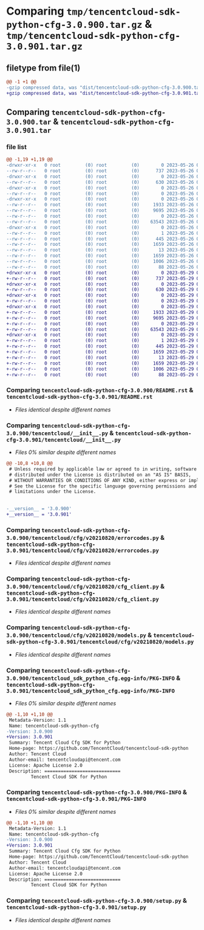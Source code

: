# Comparing `tmp/tencentcloud-sdk-python-cfg-3.0.900.tar.gz` & `tmp/tencentcloud-sdk-python-cfg-3.0.901.tar.gz`

## filetype from file(1)

```diff
@@ -1 +1 @@
-gzip compressed data, was "dist/tencentcloud-sdk-python-cfg-3.0.900.tar", last modified: Fri May 26 02:13:22 2023, max compression
+gzip compressed data, was "dist/tencentcloud-sdk-python-cfg-3.0.901.tar", last modified: Mon May 29 02:22:08 2023, max compression
```

## Comparing `tencentcloud-sdk-python-cfg-3.0.900.tar` & `tencentcloud-sdk-python-cfg-3.0.901.tar`

### file list

```diff
@@ -1,19 +1,19 @@
-drwxr-xr-x   0 root         (0) root         (0)        0 2023-05-26 02:13:22.000000 tencentcloud-sdk-python-cfg-3.0.900/
--rw-r--r--   0 root         (0) root         (0)      737 2023-05-26 02:13:22.000000 tencentcloud-sdk-python-cfg-3.0.900/README.rst
-drwxr-xr-x   0 root         (0) root         (0)        0 2023-05-26 02:13:22.000000 tencentcloud-sdk-python-cfg-3.0.900/tencentcloud/
--rw-r--r--   0 root         (0) root         (0)      630 2023-05-26 02:13:22.000000 tencentcloud-sdk-python-cfg-3.0.900/tencentcloud/__init__.py
-drwxr-xr-x   0 root         (0) root         (0)        0 2023-05-26 02:13:22.000000 tencentcloud-sdk-python-cfg-3.0.900/tencentcloud/cfg/
--rw-r--r--   0 root         (0) root         (0)        0 2023-05-26 02:13:22.000000 tencentcloud-sdk-python-cfg-3.0.900/tencentcloud/cfg/__init__.py
-drwxr-xr-x   0 root         (0) root         (0)        0 2023-05-26 02:13:22.000000 tencentcloud-sdk-python-cfg-3.0.900/tencentcloud/cfg/v20210820/
--rw-r--r--   0 root         (0) root         (0)     1933 2023-05-26 02:13:22.000000 tencentcloud-sdk-python-cfg-3.0.900/tencentcloud/cfg/v20210820/errorcodes.py
--rw-r--r--   0 root         (0) root         (0)     9695 2023-05-26 02:13:22.000000 tencentcloud-sdk-python-cfg-3.0.900/tencentcloud/cfg/v20210820/cfg_client.py
--rw-r--r--   0 root         (0) root         (0)        0 2023-05-26 02:13:22.000000 tencentcloud-sdk-python-cfg-3.0.900/tencentcloud/cfg/v20210820/__init__.py
--rw-r--r--   0 root         (0) root         (0)    63543 2023-05-26 02:13:22.000000 tencentcloud-sdk-python-cfg-3.0.900/tencentcloud/cfg/v20210820/models.py
-drwxr-xr-x   0 root         (0) root         (0)        0 2023-05-26 02:13:22.000000 tencentcloud-sdk-python-cfg-3.0.900/tencentcloud_sdk_python_cfg.egg-info/
--rw-r--r--   0 root         (0) root         (0)        1 2023-05-26 02:13:22.000000 tencentcloud-sdk-python-cfg-3.0.900/tencentcloud_sdk_python_cfg.egg-info/dependency_links.txt
--rw-r--r--   0 root         (0) root         (0)      445 2023-05-26 02:13:22.000000 tencentcloud-sdk-python-cfg-3.0.900/tencentcloud_sdk_python_cfg.egg-info/SOURCES.txt
--rw-r--r--   0 root         (0) root         (0)     1659 2023-05-26 02:13:22.000000 tencentcloud-sdk-python-cfg-3.0.900/tencentcloud_sdk_python_cfg.egg-info/PKG-INFO
--rw-r--r--   0 root         (0) root         (0)       13 2023-05-26 02:13:22.000000 tencentcloud-sdk-python-cfg-3.0.900/tencentcloud_sdk_python_cfg.egg-info/top_level.txt
--rw-r--r--   0 root         (0) root         (0)     1659 2023-05-26 02:13:22.000000 tencentcloud-sdk-python-cfg-3.0.900/PKG-INFO
--rw-r--r--   0 root         (0) root         (0)     1006 2023-05-26 02:13:22.000000 tencentcloud-sdk-python-cfg-3.0.900/setup.py
--rw-r--r--   0 root         (0) root         (0)       88 2023-05-26 02:13:22.000000 tencentcloud-sdk-python-cfg-3.0.900/setup.cfg
+drwxr-xr-x   0 root         (0) root         (0)        0 2023-05-29 02:22:08.000000 tencentcloud-sdk-python-cfg-3.0.901/
+-rw-r--r--   0 root         (0) root         (0)      737 2023-05-29 02:22:08.000000 tencentcloud-sdk-python-cfg-3.0.901/README.rst
+drwxr-xr-x   0 root         (0) root         (0)        0 2023-05-29 02:22:08.000000 tencentcloud-sdk-python-cfg-3.0.901/tencentcloud/
+-rw-r--r--   0 root         (0) root         (0)      630 2023-05-29 02:22:08.000000 tencentcloud-sdk-python-cfg-3.0.901/tencentcloud/__init__.py
+drwxr-xr-x   0 root         (0) root         (0)        0 2023-05-29 02:22:08.000000 tencentcloud-sdk-python-cfg-3.0.901/tencentcloud/cfg/
+-rw-r--r--   0 root         (0) root         (0)        0 2023-05-29 02:22:08.000000 tencentcloud-sdk-python-cfg-3.0.901/tencentcloud/cfg/__init__.py
+drwxr-xr-x   0 root         (0) root         (0)        0 2023-05-29 02:22:08.000000 tencentcloud-sdk-python-cfg-3.0.901/tencentcloud/cfg/v20210820/
+-rw-r--r--   0 root         (0) root         (0)     1933 2023-05-29 02:22:08.000000 tencentcloud-sdk-python-cfg-3.0.901/tencentcloud/cfg/v20210820/errorcodes.py
+-rw-r--r--   0 root         (0) root         (0)     9695 2023-05-29 02:22:08.000000 tencentcloud-sdk-python-cfg-3.0.901/tencentcloud/cfg/v20210820/cfg_client.py
+-rw-r--r--   0 root         (0) root         (0)        0 2023-05-29 02:22:08.000000 tencentcloud-sdk-python-cfg-3.0.901/tencentcloud/cfg/v20210820/__init__.py
+-rw-r--r--   0 root         (0) root         (0)    63543 2023-05-29 02:22:08.000000 tencentcloud-sdk-python-cfg-3.0.901/tencentcloud/cfg/v20210820/models.py
+drwxr-xr-x   0 root         (0) root         (0)        0 2023-05-29 02:22:08.000000 tencentcloud-sdk-python-cfg-3.0.901/tencentcloud_sdk_python_cfg.egg-info/
+-rw-r--r--   0 root         (0) root         (0)        1 2023-05-29 02:22:08.000000 tencentcloud-sdk-python-cfg-3.0.901/tencentcloud_sdk_python_cfg.egg-info/dependency_links.txt
+-rw-r--r--   0 root         (0) root         (0)      445 2023-05-29 02:22:08.000000 tencentcloud-sdk-python-cfg-3.0.901/tencentcloud_sdk_python_cfg.egg-info/SOURCES.txt
+-rw-r--r--   0 root         (0) root         (0)     1659 2023-05-29 02:22:08.000000 tencentcloud-sdk-python-cfg-3.0.901/tencentcloud_sdk_python_cfg.egg-info/PKG-INFO
+-rw-r--r--   0 root         (0) root         (0)       13 2023-05-29 02:22:08.000000 tencentcloud-sdk-python-cfg-3.0.901/tencentcloud_sdk_python_cfg.egg-info/top_level.txt
+-rw-r--r--   0 root         (0) root         (0)     1659 2023-05-29 02:22:08.000000 tencentcloud-sdk-python-cfg-3.0.901/PKG-INFO
+-rw-r--r--   0 root         (0) root         (0)     1006 2023-05-29 02:22:08.000000 tencentcloud-sdk-python-cfg-3.0.901/setup.py
+-rw-r--r--   0 root         (0) root         (0)       88 2023-05-29 02:22:08.000000 tencentcloud-sdk-python-cfg-3.0.901/setup.cfg
```

### Comparing `tencentcloud-sdk-python-cfg-3.0.900/README.rst` & `tencentcloud-sdk-python-cfg-3.0.901/README.rst`

 * *Files identical despite different names*

### Comparing `tencentcloud-sdk-python-cfg-3.0.900/tencentcloud/__init__.py` & `tencentcloud-sdk-python-cfg-3.0.901/tencentcloud/__init__.py`

 * *Files 0% similar despite different names*

```diff
@@ -10,8 +10,8 @@
 # Unless required by applicable law or agreed to in writing, software
 # distributed under the License is distributed on an "AS IS" BASIS,
 # WITHOUT WARRANTIES OR CONDITIONS OF ANY KIND, either express or implied.
 # See the License for the specific language governing permissions and
 # limitations under the License.
 
 
-__version__ = '3.0.900'
+__version__ = '3.0.901'
```

### Comparing `tencentcloud-sdk-python-cfg-3.0.900/tencentcloud/cfg/v20210820/errorcodes.py` & `tencentcloud-sdk-python-cfg-3.0.901/tencentcloud/cfg/v20210820/errorcodes.py`

 * *Files identical despite different names*

### Comparing `tencentcloud-sdk-python-cfg-3.0.900/tencentcloud/cfg/v20210820/cfg_client.py` & `tencentcloud-sdk-python-cfg-3.0.901/tencentcloud/cfg/v20210820/cfg_client.py`

 * *Files identical despite different names*

### Comparing `tencentcloud-sdk-python-cfg-3.0.900/tencentcloud/cfg/v20210820/models.py` & `tencentcloud-sdk-python-cfg-3.0.901/tencentcloud/cfg/v20210820/models.py`

 * *Files identical despite different names*

### Comparing `tencentcloud-sdk-python-cfg-3.0.900/tencentcloud_sdk_python_cfg.egg-info/PKG-INFO` & `tencentcloud-sdk-python-cfg-3.0.901/tencentcloud_sdk_python_cfg.egg-info/PKG-INFO`

 * *Files 0% similar despite different names*

```diff
@@ -1,10 +1,10 @@
 Metadata-Version: 1.1
 Name: tencentcloud-sdk-python-cfg
-Version: 3.0.900
+Version: 3.0.901
 Summary: Tencent Cloud Cfg SDK for Python
 Home-page: https://github.com/TencentCloud/tencentcloud-sdk-python
 Author: Tencent Cloud
 Author-email: tencentcloudapi@tencent.com
 License: Apache License 2.0
 Description: ============================
         Tencent Cloud SDK for Python
```

### Comparing `tencentcloud-sdk-python-cfg-3.0.900/PKG-INFO` & `tencentcloud-sdk-python-cfg-3.0.901/PKG-INFO`

 * *Files 0% similar despite different names*

```diff
@@ -1,10 +1,10 @@
 Metadata-Version: 1.1
 Name: tencentcloud-sdk-python-cfg
-Version: 3.0.900
+Version: 3.0.901
 Summary: Tencent Cloud Cfg SDK for Python
 Home-page: https://github.com/TencentCloud/tencentcloud-sdk-python
 Author: Tencent Cloud
 Author-email: tencentcloudapi@tencent.com
 License: Apache License 2.0
 Description: ============================
         Tencent Cloud SDK for Python
```

### Comparing `tencentcloud-sdk-python-cfg-3.0.900/setup.py` & `tencentcloud-sdk-python-cfg-3.0.901/setup.py`

 * *Files identical despite different names*

